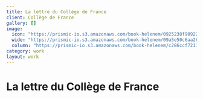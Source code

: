 ```yaml
---
title: La lettre du Collège de France
client: Collège de France
gallery: []
image:
  icon: "https://prismic-io.s3.amazonaws.com/book-helenem/0925238f909221689ce053911177fd4f42fdbd60.jpg"
  wide: "https://prismic-io.s3.amazonaws.com/book-helenem/09a5e50c6aa261681cf70b6fefce8f82e809a179.jpg"
  column: "https://prismic-io.s3.amazonaws.com/book-helenem/c286ccf721103ff3769982b99c40d9b121047ea3.jpg"
category: work
layout: work
---
```

# La lettre du Collège de France
